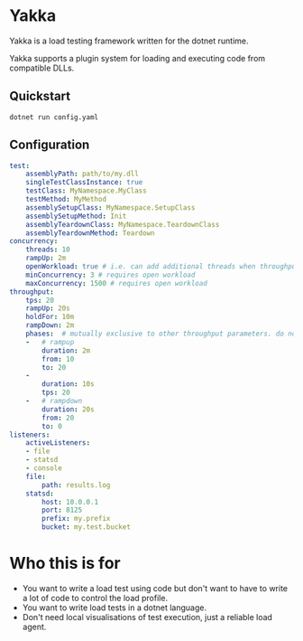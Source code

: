 # Yakka
Yakka is a load testing framework written for the dotnet runtime.

Yakka supports a plugin system for loading and executing code from compatible DLLs.

## Quickstart
`dotnet run config.yaml`

## Configuration
```yaml
test:
    assemblyPath: path/to/my.dll
    singleTestClassInstance: true
    testClass: MyNamespace.MyClass
    testMethod: MyMethod
    assemblySetupClass: MyNamespace.SetupClass
    assemblySetupMethod: Init
    assemblyTeardownClass: MyNamespace.TeardownClass
    assemblyTeardownMethod: Teardown
concurrency:
    threads: 10 
    rampUp: 2m
    openWorkload: true # i.e. can add additional threads when throughput is not met
    minConcurrency: 3 # requires open workload
    maxConcurrency: 1500 # requires open workload
throughput:
    tps: 20
    rampUp: 20s
    holdFor: 10m
    rampDown: 2m
    phases:  # mutually exclusive to other throughput parameters. do not provide both phases AND tps, rampUp, holdFor or rampDown
    -   # rampup
        duration: 2m
        from: 10
        to: 20
    -
        duration: 10s
        tps: 20
    -   # rampdown
        duration: 20s
        from: 20
        to: 0
listeners:
    activeListeners:
    - file
    - statsd
    - console
    file:
        path: results.log
    statsd:
        host: 10.0.0.1
        port: 8125
        prefix: my.prefix
        bucket: my.test.bucket
```

# Who this is for
* You want to write a load test using code but don't want to have to write a lot of code to control the load profile.
* You want to write load tests in a dotnet language.
* Don't need local visualisations of test execution, just a reliable load agent.
